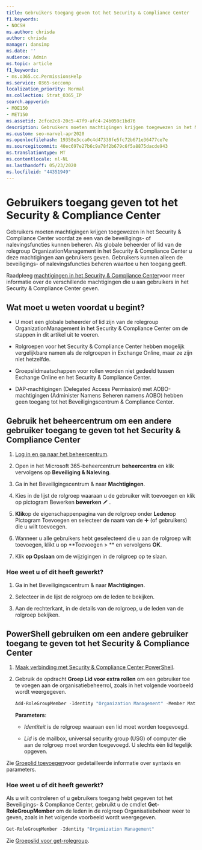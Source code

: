 ```yaml
---
title: Gebruikers toegang geven tot het Security & Compliance Center
f1.keywords:
- NOCSH
ms.author: chrisda
author: chrisda
manager: dansimp
ms.date: ''
audience: Admin
ms.topic: article
f1_keywords:
- ms.o365.cc.PermissionsHelp
ms.service: O365-seccomp
localization_priority: Normal
ms.collection: Strat_O365_IP
search.appverid:
- MOE150
- MET150
ms.assetid: 2cfce2c8-20c5-47f9-afc4-24b059c1bd76
description: Gebruikers moeten machtigingen krijgen toegewezen in het Microsoft 365 Security & Compliance Center voordat ze een van de beveiligings- of nalevingsfuncties kunnen beheren.
ms.custom: seo-marvel-apr2020
ms.openlocfilehash: 19358e3cca0c4d47338fe5fc72b671e36477ce7e
ms.sourcegitcommit: 40ec697e27b6c9a78f2b679c6f5a8875dacde943
ms.translationtype: MT
ms.contentlocale: nl-NL
ms.lasthandoff: 05/23/2020
ms.locfileid: "44351949"
---
```

# <a name="give-users-access-to-the-security--compliance-center"></a>Gebruikers toegang geven tot het Security & Compliance Center

Gebruikers moeten machtigingen krijgen toegewezen in het Security & Compliance Center voordat ze een van de beveiligings- of nalevingsfuncties kunnen beheren. Als globale beheerder of lid van de rolegroup OrganizationManagement in het Security & Compliance Center u deze machtigingen aan gebruikers geven. Gebruikers kunnen alleen de beveiligings- of nalevingsfuncties beheren waartoe u hen toegang geeft.

Raadpleeg [machtigingen in het Security & Compliance Center](permissions-in-the-security-and-compliance-center.md)voor meer informatie over de verschillende machtigingen die u aan gebruikers in het Security & Compliance Center geven.

## <a name="what-do-you-need-to-know-before-you-begin"></a>Wat moet u weten voordat u begint?

- U moet een globale beheerder of lid zijn van de rolegroup OrganizationManagement in het Security & Compliance Center om de stappen in dit artikel uit te voeren.

- Rolgroepen voor het Security & Compliance Center hebben mogelijk vergelijkbare namen als de rolgroepen in Exchange Online, maar ze zijn niet hetzelfde.

- Groepslidmaatschappen voor rollen worden niet gedeeld tussen Exchange Online en het Security & Compliance Center.

- DAP-machtigingen (Delegated Access Permission) met AOBO-machtigingen (Administer Namens Beheren namens AOBO) hebben geen toegang tot het Beveiligingscentrum & Compliance Center.

## <a name="use-the-admin-center-to-give-another-user-access-to-the-security--compliance-center"></a>Gebruik het beheercentrum om een andere gebruiker toegang te geven tot het Security & Compliance Center

1. [Log in en ga naar het beheercentrum](https://docs.microsoft.com/microsoft-365/compliance/go-to-the-securitycompliance-center).

2. Open in het Microsoft 365-beheercentrum **beheercentra** en klik vervolgens op **Beveiliging & Naleving**.

3. Ga in het Beveiligingscentrum & naar **Machtigingen**.

4. Kies in de lijst de rolgroep waaraan u de gebruiker wilt toevoegen en klik op pictogram Bewerken **bewerken** ![ ](../../media/O365-MDM-CreatePolicy-EditIcon.gif) .

5. **Klik**op de eigenschappenpagina van de rolgroep onder **Leden**op Pictogram Toevoegen en selecteer de naam van de ![ gebruiker ](../../media/ITPro-EAC-AddIcon.gif) (of gebruikers) die u wilt toevoegen.

6. Wanneer u alle gebruikers hebt geselecteerd die u aan de rolgroep wilt toevoegen, klikt u op **Toevoegen \> ** en vervolgens **OK**.

7. Klik **op Opslaan** om de wijzigingen in de rolgroep op te slaan.

### <a name="how-do-you-know-this-worked"></a>Hoe weet u of dit heeft gewerkt?

1. Ga in het Beveiligingscentrum & naar **Machtigingen**.

2. Selecteer in de lijst de rolgroep om de leden te bekijken.

3. Aan de rechterkant, in de details van de rolgroep, u de leden van de rolgroep bekijken.

## <a name="use-powershell-to-give-another-user-access-to-the-security--compliance-center"></a>PowerShell gebruiken om een andere gebruiker toegang te geven tot het Security & Compliance Center

1. [Maak verbinding met Security & Compliance Center PowerShell](https://docs.microsoft.com/powershell/exchange/office-365-scc/connect-to-scc-powershell/connect-to-scc-powershell).

2. Gebruik de opdracht **Groep Lid voor extra rollen** om een gebruiker toe te voegen aan de organisatiebeheerrol, zoals in het volgende voorbeeld wordt weergegeven.

   ```PowerShell
   Add-RoleGroupMember -Identity "Organization Management" -Member MatildaS
   ```

   **Parameters**:

   - _Identiteit_ is de rolgroep waaraan een lid moet worden toegevoegd.

   - _Lid_ is de mailbox, universal security group (USG) of computer die aan de rolgroep moet worden toegevoegd. U slechts één lid tegelijk opgeven.

Zie [Groeplid toevoegen](https://docs.microsoft.com/powershell/module/exchange/Add-RoleGroupMember)voor gedetailleerde informatie over syntaxis en parameters.

### <a name="how-do-you-know-this-worked"></a>Hoe weet u of dit heeft gewerkt?

Als u wilt controleren of u gebruikers toegang hebt gegeven tot het Beveiligings- & Compliance Center, gebruikt u de cmdlet **Get-RoleGroupMember** om de leden in de rolgroep Organisatiebeheer weer te geven, zoals in het volgende voorbeeld wordt weergegeven.

```PowerShell
Get-RoleGroupMember -Identity "Organization Management"
```

Zie [Groepslid voor get-rolegroup](https://docs.microsoft.com/powershell/module/exchange/Get-RoleGroupMember).
